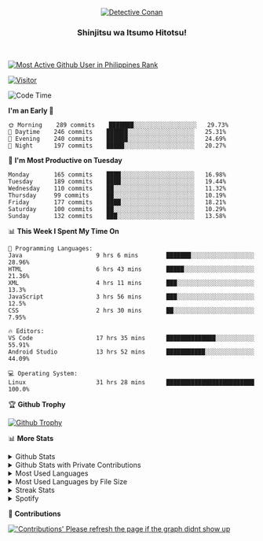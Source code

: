 <p align="center">
<a href="https://mrepol742.github.io">
  <img alt="Detective Conan" src="https://mrepol742-gif-randomizer.vercel.app/api" /> 
  </a> 
  <h3 align="center">Shinjitsu wa Itsumo Hitotsu!</h3>
</p>
<br>

 
[![Most Active Github User in Philippines Rank](https://enibdhv97zm33sz.m.pipedream.net)](https://mrepol742.github.io)

[![Visitor](https://visitor-badge.glitch.me/badge?page_id=mrepol742)](https:/mrepol742.github.io)

[comment]: <> (This is a automated generated Data from github action workflow)
[comment]: <> (START OF GENERATED DATA)

<!--START_SECTION:waka-->
![Code Time](http://img.shields.io/badge/Code%20Time-417%20hrs%201%20min-blue)

**I'm an Early 🐤** 

```text
🌞 Morning    289 commits    ███████░░░░░░░░░░░░░░░░░░   29.73% 
🌆 Daytime    246 commits    ██████░░░░░░░░░░░░░░░░░░░   25.31% 
🌃 Evening    240 commits    ██████░░░░░░░░░░░░░░░░░░░   24.69% 
🌙 Night      197 commits    █████░░░░░░░░░░░░░░░░░░░░   20.27%

```
📅 **I'm Most Productive on Tuesday** 

```text
Monday       165 commits    ████░░░░░░░░░░░░░░░░░░░░░   16.98% 
Tuesday      189 commits    ████░░░░░░░░░░░░░░░░░░░░░   19.44% 
Wednesday    110 commits    ██░░░░░░░░░░░░░░░░░░░░░░░   11.32% 
Thursday     99 commits     ██░░░░░░░░░░░░░░░░░░░░░░░   10.19% 
Friday       177 commits    ████░░░░░░░░░░░░░░░░░░░░░   18.21% 
Saturday     100 commits    ██░░░░░░░░░░░░░░░░░░░░░░░   10.29% 
Sunday       132 commits    ███░░░░░░░░░░░░░░░░░░░░░░   13.58%

```


📊 **This Week I Spent My Time On** 

```text
💬 Programming Languages: 
Java                     9 hrs 6 mins        ███████░░░░░░░░░░░░░░░░░░   28.96% 
HTML                     6 hrs 43 mins       █████░░░░░░░░░░░░░░░░░░░░   21.36% 
XML                      4 hrs 11 mins       ███░░░░░░░░░░░░░░░░░░░░░░   13.3% 
JavaScript               3 hrs 56 mins       ███░░░░░░░░░░░░░░░░░░░░░░   12.5% 
CSS                      2 hrs 30 mins       ██░░░░░░░░░░░░░░░░░░░░░░░   7.95%

🔥 Editors: 
VS Code                  17 hrs 35 mins      ██████████████░░░░░░░░░░░   55.91% 
Android Studio           13 hrs 52 mins      ███████████░░░░░░░░░░░░░░   44.09%

💻 Operating System: 
Linux                    31 hrs 28 mins      █████████████████████████   100.0%

```


<!--END_SECTION:waka-->

[comment]: <> (END OF GENERATED DATA)

<p>

🏆 **Github Trophy**
  
<a href="https://mrepol742.github.io">
<img alt="Github Trophy" src="https://github-profile-trophy.vercel.app/?username=mrepol742&theme=gruvbox">
</a>
</p>

<p>

📊 **More Stats**
  
<details>
  <summary>Github Stats</summary>
  <br>
  <a href="https://mrepol742.github.io">
  <img alt="Github Stats" src="https://github-readme-stats.vercel.app/api?username=mrepol742&show_icons=true&count_private=true&theme=gruvbox">
</a>  
  
</details> 
  
  <details>
  <summary>Github Stats with Private Contributions</summary>
  <br>
 <a href="https://mrepol742.github.io">
<img alt="Github Stats with Private Contributions" src="https://mrepol742.github.io/github-stats/generated/overview.svg">
</a>
</details>
  
<details>
  <summary>Most Used Languages</summary>
  <br>
 <a href="https://mrepol742.github.io">
<img alt="Most Used Languages" src="https://github-readme-stats.vercel.app/api/top-langs/?username=mrepol742&layout=compact&include_all_commits=true&&count_private=true&langs_count=20&theme=gruvbox">
</a>
</details>

 <details>
  <summary>Most Used Languages by File Size</summary>
  <br>
 <a href="https://mrepol742.github.io">
<img alt="Most Used Languages by File Size" src="https://mrepol742.github.io/github-stats/generated/languages.svg">
</a>
</details>

<details>
  <summary>Streak Stats</summary>
  <br>
<a href="https://mrepol742.github.io">
<img alt="'Streak Stats' Please refresh the page if the stats didnt show up" src="https://mrepol742-streak-stats.herokuapp.com/?user=mrepol742&theme=gruvbox">
</a>
</p>
</details>
<details>
  <summary>Spotify</summary>
  <br>
<a href="https://mrepol742.github.io">
<img alt="Spotify" src="https://spotify-recently-played-readme.vercel.app/api?user=7xx9e7hwq1qyown0m4ut78pcz&count=10&unique=true">
</a>
</p>
</details>


📜 **Contributions**
  
<a href="https://mrepol742.github.io">
<img alt="'Contributions' Please refresh the page if the graph didnt show up" src="https://mrepol742-activity-graph.herokuapp.com/graph?username=mrepol742&theme=github&hide_border=true">
</a>
</p>
